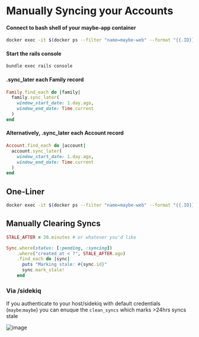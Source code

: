 # Manually Syncing your Accounts

#### Connect to bash shell of your maybe-app container

```sh
docker exec -it $(docker ps --filter "name=maybe-web" --format "{{.ID}}" | head -n1) bash
```

#### Start the rails console

```sh
bundle exec rails console
```

#### .sync_later each Family record

```ruby
Family.find_each do |family|
  family.sync_later(
    window_start_date: 1.day.ago,
    window_end_date: Time.current
  )
end
```

#### Alternatively, .sync_later each Account record

```ruby
Account.find_each do |account|
  account.sync_later(
    window_start_date: 1.day.ago,
    window_end_date: Time.current
  )
end
```

## One-Liner

```sh
docker exec -it $(docker ps --filter "name=maybe-web" --format "{{.ID}}" | head -n1) bash -c "bundle exec rails runner 'Family.find_each { |family| family.sync_later(window_start_date: 1.day.ago, window_end_date: Time.current) }'"
```

## Manually Clearing Syncs

```ruby
STALE_AFTER = 30.minutes # or whatever you'd like

Sync.where(status: [:pending, :syncing])
    .where("created_at < ?", STALE_AFTER.ago)
    .find_each do |sync|
      puts "Marking stale: #{sync.id}"
      sync.mark_stale!
    end
```

### Via /sidekiq

If you authenticate to your host/sidekiq with default credentials (`maybe`:`maybe`) you can enuque the `clean_syncs` which marks >24hrs syncs stale

![image](https://github.com/user-attachments/assets/331c356f-6819-4312-9fe9-677c9d5be9a0)

